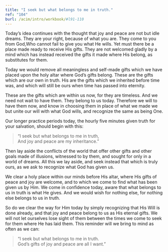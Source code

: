 ```yaml
---
title: "I seek but what belongs to me in truth."
ref: "104"
burl: /acim/intro/workbook/#l91-110
---
```


Today’s idea continues with the thought that joy and peace are not but
idle dreams. They are your right, because of what you are. They come to
you from God,Who cannot fail to give you what He wills. Yet must there
be a place made ready to receive His gifts. They are not welcomed gladly
by a mind which has instead received the gifts it made where His belong,
as substitutes for them.

Today we would remove all meaningless and self-made gifts which we have
placed upon the holy altar where God’s gifts belong. These are the gifts
which are our own in truth. His are the gifts which we inherited before
time was, and which will still be ours when time has passed into
eternity.

These are the gifts which are within us now, for they are timeless. And
we need not wait to have them. They belong to us today. Therefore we
will to have them now, and know in choosing them in place of what we
made we but unite our will with what God wills, and recognize the same
as being One.

Our longer practice periods today, the hourly five minutes given truth
for your salvation, should begin with this:

> “I seek but what belongs to me in truth,<br/>
> And joy and peace are my inheritance.”

Then lay aside the conflicts of the world that offer other gifts and
other goals made of illusions, witnessed to by them, and sought for only
in a world of dreams. All this we lay aside, and seek instead that which
is truly ours, as we ask to recognize what God has given us.

We clear a holy place within our minds before His altar, where His gifts
of peace and joy are welcome, and to which we come to find what has been
given us by Him. We come in confidence today, aware that what belongs to
us in truth is what He gives. And we would wish for nothing else, for
nothing else belongs to us in truth.

So do we clear the way for Him today by simply recognizing that His Will
is done already, and that joy and peace belong to us as His eternal
gifts. We will not let ourselves lose sight of them between
the times we come to seek for them where He has laid them. This reminder
will we bring to mind as often as we can:

> “I seek but what belongs to me in truth.<br/>
> God’s gifts of joy and peace are all I want.”

